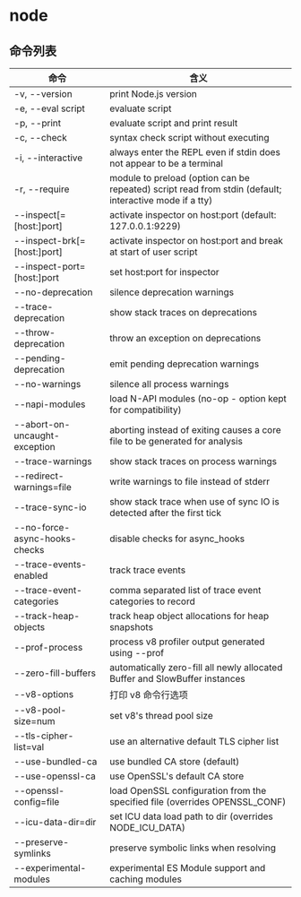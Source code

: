 # node

## 命令列表

| 命令                          | 含义                                                                                                   |
| ----------------------------- | ------------------------------------------------------------------------------------------------------ |
| -v, --version                 | print Node.js version                                                                                  |
| -e, --eval script             | evaluate script                                                                                        |
| -p, --print                   | evaluate script and print result                                                                       |
| -c, --check                   | syntax check script without executing                                                                  |
| -i, --interactive             | always enter the REPL even if stdin does not appear to be a terminal                                   |
| -r, --require                 | module to preload (option can be repeated) script read from stdin (default; interactive mode if a tty) |
| --inspect[=[host:]port]       | activate inspector on host:port (default: 127.0.0.1:9229)                                              |
| --inspect-brk[=[host:]port]   | activate inspector on host:port and break at start of user script                                      |
| --inspect-port=[host:]port    | set host:port for inspector                                                                            |
| --no-deprecation              | silence deprecation warnings                                                                           |
| --trace-deprecation           | show stack traces on deprecations                                                                      |
| --throw-deprecation           | throw an exception on deprecations                                                                     |
| --pending-deprecation         | emit pending deprecation warnings                                                                      |
| --no-warnings                 | silence all process warnings                                                                           |
| --napi-modules                | load N-API modules (no-op - option kept for compatibility)                                             |
| --abort-on-uncaught-exception | aborting instead of exiting causes a core file to be generated for analysis                            |
| --trace-warnings              | show stack traces on process warnings                                                                  |
| --redirect-warnings=file      | write warnings to file instead of stderr                                                               |
| --trace-sync-io               | show stack trace when use of sync IO is detected after the first tick                                  |
| --no-force-async-hooks-checks | disable checks for async_hooks                                                                         |
| --trace-events-enabled        | track trace events                                                                                     |
| --trace-event-categories      | comma separated list of trace event categories to record                                               |
| --track-heap-objects          | track heap object allocations for heap snapshots                                                       |
| --prof-process                | process v8 profiler output generated using --prof                                                      |
| --zero-fill-buffers           | automatically zero-fill all newly allocated Buffer and SlowBuffer instances                            |
| --v8-options                  | 打印 v8 命令行选项                                                                                     |
| --v8-pool-size=num            | set v8's thread pool size                                                                              |
| --tls-cipher-list=val         | use an alternative default TLS cipher list                                                             |
| --use-bundled-ca              | use bundled CA store (default)                                                                         |
| --use-openssl-ca              | use OpenSSL's default CA store                                                                         |
| --openssl-config=file         | load OpenSSL configuration from the specified file (overrides OPENSSL_CONF)                            |
| --icu-data-dir=dir            | set ICU data load path to dir (overrides NODE_ICU_DATA)                                                |
| --preserve-symlinks           | preserve symbolic links when resolving                                                                 |
| --experimental-modules        | experimental ES Module support and caching modules                                                     |
